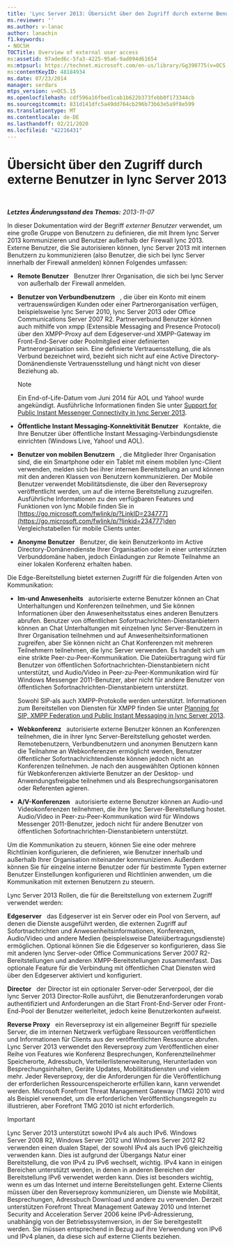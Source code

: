```yaml
---
title: 'Lync Server 2013: Übersicht über den Zugriff durch externe Benutzer'
ms.reviewer: ''
ms.author: v-lanac
author: lanachin
f1.keywords:
- NOCSH
TOCTitle: Overview of external user access
ms:assetid: 97aded6c-5fa3-4225-95a6-9ad094d61654
ms:mtpsurl: https://technet.microsoft.com/en-us/library/Gg398775(v=OCS.15)
ms:contentKeyID: 48184934
ms.date: 07/23/2014
manager: serdars
mtps_version: v=OCS.15
ms.openlocfilehash: cdf596a16fbed1cab1b622b373febb0f173344cb
ms.sourcegitcommit: 831d141dfc5a49dd764cb296b73b63e5a9f8e599
ms.translationtype: MT
ms.contentlocale: de-DE
ms.lasthandoff: 02/21/2020
ms.locfileid: "42216431"
---
```

<div data-xmlns="http://www.w3.org/1999/xhtml">

<div class="topic" data-xmlns="http://www.w3.org/1999/xhtml" data-msxsl="urn:schemas-microsoft-com:xslt" data-cs="https://msdn.microsoft.com/">

<div data-asp="https://msdn2.microsoft.com/asp">

# <a name="overview-of-external-user-access-in-lync-server-2013"></a>Übersicht über den Zugriff durch externe Benutzer in lync Server 2013

</div>

<div id="mainSection">

<div id="mainBody">

<span> </span>

_**Letztes Änderungsstand des Themas:** 2013-11-07_

In dieser Dokumentation wird der Begriff *externer Benutzer* verwendet, um eine große Gruppe von Benutzern zu definieren, die mit Ihrem lync Server 2013 kommunizieren und Benutzer außerhalb der Firewall lync 2013. Externe Benutzer, die Sie autorisieren können, lync Server 2013 mit internen Benutzern zu kommunizieren (also Benutzer, die sich bei lync Server innerhalb der Firewall anmelden) können Folgendes umfassen:

  - **Remote Benutzer**   Benutzer Ihrer Organisation, die sich bei lync Server von außerhalb der Firewall anmelden.

  - **Benutzer von Verbundbenutzern**   , die über ein Konto mit einem vertrauenswürdigen Kunden oder einer Partnerorganisation verfügen, beispielsweise lync Server 2010, lync Server 2013 oder Office Communications Server 2007 R2. Partnerverbund Benutzer können auch mithilfe von xmpp (Extensible Messaging and Presence Protocol) über den XMPP-Proxy auf dem Edgeserver-und XMPP-Gateway im Front-End-Server oder Poolmitglied einer definierten Partnerorganisation sein. Eine definierte Vertrauensstellung, die als Verbund bezeichnet wird, bezieht sich nicht auf eine Active Directory-Domänendienste Vertrauensstellung und hängt nicht von dieser Beziehung ab.
    
    <div>
    

    > [!NOTE]  
    > Ein End-of-Life-Datum vom Juni 2014 für AOL und Yahoo! wurde angekündigt. Ausführliche Informationen finden Sie unter <A href="lync-server-2013-support-for-public-instant-messenger-connectivity.md">Support for Public Instant Messenger Connectivity in lync Server 2013</A>.

    
    </div>

  - **Öffentliche Instant Messaging-Konnektivität Benutzer**   Kontakte, die Ihre Benutzer über öffentliche Instant Messaging-Verbindungsdienste einrichten (Windows Live, Yahoo\! und AOL).

  - **Benutzer von mobilen Benutzern**   , die Mitglieder Ihrer Organisation sind, die ein Smartphone oder ein Tablet mit einem mobilen lync-Client verwenden, melden sich bei ihrer internen Bereitstellung an und können mit den anderen Klassen von Benutzern kommunizieren. Der Mobile Benutzer verwendet Mobilitätsdienste, die über den Reverseproxy veröffentlicht werden, um auf die interne Bereitstellung zuzugreifen. Ausführliche Informationen zu den verfügbaren Features und Funktionen von lync Mobile finden Sie in [https://go.microsoft.com/fwlink/p/?LinkID=234777](https://go.microsoft.com/fwlink/p/?linkid=234777)den Vergleichstabellen für mobile Clients unter.

  - **Anonyme Benutzer**   Benutzer, die kein Benutzerkonto im Active Directory-Domänendienste Ihrer Organisation oder in einer unterstützten Verbunddomäne haben, jedoch Einladungen zur Remote Teilnahme an einer lokalen Konferenz erhalten haben.

Die Edge-Bereitstellung bietet externen Zugriff für die folgenden Arten von Kommunikation:

  - **Im-und Anwesenheits**   autorisierte externe Benutzer können an Chat Unterhaltungen und Konferenzen teilnehmen, und Sie können Informationen über den Anwesenheitsstatus eines anderen Benutzers abrufen. Benutzer von öffentlichen Sofortnachrichten-Dienstanbietern können an Chat Unterhaltungen mit einzelnen lync Server-Benutzern in Ihrer Organisation teilnehmen und auf Anwesenheitsinformationen zugreifen, aber Sie können nicht an Chat Konferenzen mit mehreren Teilnehmern teilnehmen, die lync Server verwenden. Es handelt sich um eine strikte Peer-zu-Peer-Kommunikation. Die Dateiübertragung wird für Benutzer von öffentlichen Sofortnachrichten-Dienstanbietern nicht unterstützt, und Audio/Video in Peer-zu-Peer-Kommunikation wird für Windows Messenger 2011-Benutzer, aber nicht für andere Benutzer von öffentlichen Sofortnachrichten-Dienstanbietern unterstützt.
    
    Sowohl SIP-als auch XMPP-Protokolle werden unterstützt. Informationen zum Bereitstellen von Diensten für XMPP finden Sie unter [Planning for SIP, XMPP Federation und Public Instant Messaging in lync Server 2013](lync-server-2013-planning-for-sip-xmpp-federation-and-public-instant-messaging.md).

  - **Webkonferenz**   autorisierte externe Benutzer können an Konferenzen teilnehmen, die in ihrer lync Server-Bereitstellung gehostet werden. Remotebenutzern, Verbundbenutzern und anonymen Benutzern kann die Teilnahme an Webkonferenzen ermöglicht werden, Benutzer öffentlicher Sofortnachrichtendienste können jedoch nicht an Konferenzen teilnehmen. Je nach den ausgewählten Optionen können für Webkonferenzen aktivierte Benutzer an der Desktop- und Anwendungsfreigabe teilnehmen und als Besprechungsorganisatoren oder Referenten agieren.

  - **A/V-Konferenzen**   autorisierte externe Benutzer können an Audio-und Videokonferenzen teilnehmen, die ihre lync Server-Bereitstellung hostet. Audio/Video in Peer-zu-Peer-Kommunikation wird für Windows Messenger 2011-Benutzer, jedoch nicht für andere Benutzer von öffentlichen Sofortnachrichten-Dienstanbietern unterstützt.

Um die Kommunikation zu steuern, können Sie eine oder mehrere Richtlinien konfigurieren, die definieren, wie Benutzer innerhalb und außerhalb Ihrer Organisation miteinander kommunizieren. Außerdem können Sie für einzelne interne Benutzer oder für bestimmte Typen externer Benutzer Einstellungen konfigurieren und Richtlinien anwenden, um die Kommunikation mit externen Benutzern zu steuern.

Lync Server 2013 Rollen, die für die Bereitstellung von externem Zugriff verwendet werden:

**Edgeserver**   das Edgeserver ist ein Server oder ein Pool von Servern, auf denen die Dienste ausgeführt werden, die externen Zugriff auf Sofortnachrichten und Anwesenheitsinformationen, Konferenzen, Audio/Video und andere Medien (beispielsweise Dateiübertragungsdienste) ermöglichen. Optional können Sie die Edgeserver so konfigurieren, dass Sie mit anderen lync Server-oder Office Communications Server 2007 R2-Bereitstellungen und anderen XMPP-Bereitstellungen zusammenfasst. Das optionale Feature für die Verbindung mit öffentlichen Chat Diensten wird über den Edgeserver aktiviert und konfiguriert.

**Director**   der Director ist ein optionaler Server-oder Serverpool, der die lync Server 2013 Director-Rolle ausführt, die Benutzeranforderungen vorab authentifiziert und Anforderungen an die Start Front-End-Server oder Front-End-Pool der Benutzer weiterleitet, jedoch keine Benutzerkonten aufweist.

**Reverse Proxy**   ein Reverseproxy ist ein allgemeiner Begriff für spezielle Server, die im internen Netzwerk verfügbare Ressourcen veröffentlichen und Informationen für Clients aus der veröffentlichten Ressource abrufen. Lync Server 2013 verwendet den Reverseproxy zum Veröffentlichen einer Reihe von Features wie Konferenz Besprechungen, Konferenzteilnehmer Speicherorte, Adressbuch, Verteilerlistenerweiterung, Herunterladen von Besprechungsinhalten, Geräte Updates, Mobilitätsdiensten und vielem mehr. Jeder Reverseproxy, der die Anforderungen für die Veröffentlichung der erforderlichen Ressourcenspeicherorte erfüllen kann, kann verwendet werden. Microsoft Forefront Threat Management Gateway (TMG) 2010 wird als Beispiel verwendet, um die erforderlichen Veröffentlichungsregeln zu illustrieren, aber Forefront TMG 2010 ist nicht erforderlich.

<div>


> [!IMPORTANT]  
> Lync Server 2013 unterstützt sowohl IPv4 als auch IPv6. Windows Server&nbsp;2008&nbsp;R2, Windows Server 2012 und Windows Server 2012 R2 verwenden einen dualen Stapel, der sowohl IPv4 als auch IPv6 gleichzeitig verwenden kann. Dies ist aufgrund der Übergangs Natur einer Bereitstellung, die von IPv4 zu IPv6 wechselt, wichtig. IPv4 kann in einigen Bereichen unterstützt werden, in denen in anderen Bereichen der Bereitstellung IPv6 verwendet werden kann. Dies ist besonders wichtig, wenn es um das Internet und interne Bereitstellungen geht. Externe Clients müssen über den Reverseproxy kommunizieren, um Dienste wie Mobilität, Besprechungen, Adressbuch Download und andere zu verwenden. Derzeit unterstützen Forefront Threat Management Gateway 2010 und Internet Security and Acceleration Server 2006 keine IPv6-Adressierung, unabhängig von der Betriebssystemversion, in der Sie bereitgestellt werden. Sie müssen entsprechend in Bezug auf ihre Verwendung von IPv6 und IPv4 planen, da diese sich auf externe Clients beziehen.



</div>

</div>

<span> </span>

</div>

</div>

</div>

